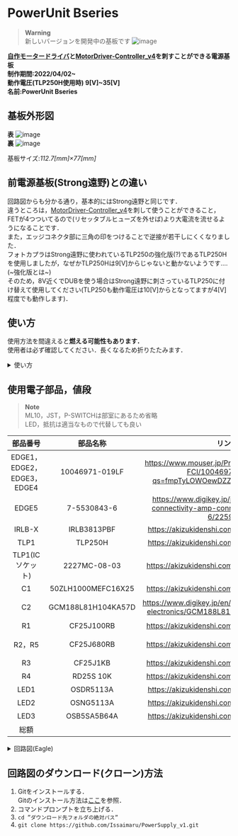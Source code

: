 # PowerUnit Bseries<br>

>**Warning**<br>
>新しいバージョンを開発中の基板です
>![image](https://user-images.githubusercontent.com/80198387/223371482-920eeb53-7a89-4a5d-af41-96ffebf1e071.png)


**[自作モータードライバ](https://github.com/Issaimaru/MoterDriver_v1)と[MotorDriver-Controller_v4](https://github.com/TNCT-Mechatech/MotorDriver-Controller_v4)を刺すことができる電源基板**<br>
**制作期間:2022/04/02~**<br>
**動作電圧(TLP250H使用時) 9[V]~35[V]**<br>
**名前:PowerUnit Bseries**

## 基板外形図
**表**
![image](https://user-images.githubusercontent.com/80198387/177504442-f3bd95a7-9038-4bbe-a155-4c2b75209f2a.png)<br>
**裏**
![image](https://user-images.githubusercontent.com/80198387/175341750-3d81d61b-4435-4e29-809e-2f7eab348755.png)<br>

基板サイズ:*112.7[mm]×77[mm]*

## 前電源基板(Strong遠野)との違い<br>
回路図からも分かる通り，基本的にはStrong遠野と同じです．<br>違うところは，[MotorDriver-Controller_v4](https://github.com/TNCT-Mechatech/MotorDriver-Controller_v4)を刺して使うことができること，FETが4つついてるので(リセッタブルヒューズを外せば)より大電流を流せるようになることです．<br>また，エッジコネクタ部に三角の印をつけることで逆接が若干しにくくなりました．<br>
フォトカプラはStrong遠野に使われているTLP250の強化版(?)であるTLP250Hを使用しましたが，なぜかTLP250Hは9[V]からじゃないと動かないようです....(~強化版とは~)<br>
そのため，8V近くでDUBを使う場合はStrong遠野に刺さっているTLP250に付け替えて使用してください(TLP250も動作電圧は10[V]からとなってますが4[V]程度でも動作します)．

## 使い方
使用方法を間違えると**燃える可能性もあります．**<br>
使用者は必ず確認してください．長くなるため折りたたみます．<br>

<details><summary>使い方</summary>

- 信号入力部

  ![image](https://user-images.githubusercontent.com/80198387/178939962-d2edaab1-55e4-4b5e-9a4e-da994bf1eb55.png)

  ここにモータードライバのPWM，DIRの信号を入力してください．(PWMとDIRについての詳細な説明は[DriveUnit Bseriesの「使い方」](https://github.com/Issaimaru/MoterDriver_v1#%E4%BD%BF%E3%81%84%E6%96%B9)に書きました．そちらを参照してください．)<br>
  また，マイコンのHiレベルと同じ電圧のピン(mbedなら3.3V，Arduinoなら5V)とGNDピンにも接続してください．<br>
  ![image](https://user-images.githubusercontent.com/80198387/192799439-432ff38f-8f3c-412b-9cfd-323d92d8911a.png)

  ピン配置はこの様になっています．(もう一つ上の画像の1の列がDIR側，2の列がPWM側です．)<br>
  ここの接続は本当に間違えやすく，自分も前電源基板でこのピン配置を間違え一週間程度浪費したことがあるのですが，MILコネクタを刺した時に三角のマークが示しているピンがGNDなので，それを基準に考えればわかりやすいと思います．<br>
  また，PWM1～PWM4までありますが，その番号と同じエッジコネクタ(EDGE1～EDGE4)に挿しているモータードライバにその信号がいきます．DIRも同じです．

- MDC接続用エッジコネクタ<br>
  ![image](https://user-images.githubusercontent.com/110505556/192802868-6a51512f-ca94-425b-8d0d-66508ca67a9b.png)<br>
  [MotorDriver-Controller_v4](https://github.com/TNCT-Mechatech/MotorDriver-Controller_v4)を使用してPID制御をしたいときはここに刺してください．<br>
  ここで，電源基板側の三角と[MotorDriver-Controller_v4](https://github.com/TNCT-Mechatech/MotorDriver-Controller_v4)側の三角が一致する向きに刺すようにしてください．<br>
  
- DUB接続用エッジコネクタ<br>
  ![image](https://user-images.githubusercontent.com/110505556/192805366-20a9ba57-6833-4ae0-a7b4-132fd05f63f6.png)<br>
  [DriveUnit Bseries](https://github.com/Issaimaru/MoterDriver_v1)をここに刺してください．<br>
  ここで，絶対に電源基板側の三角とDUBの三角が一致する向きに刺すようにしてください(逆接すると短絡するので最悪燃えます)．<br>
  また，EDGE1のDUBの出力はOUT1から出力されるように，エッジコネクタの番号と同じ番号のOUTに出力されます．<br>

- 外部機器接続用コネクタ<br>
  ![image](https://user-images.githubusercontent.com/110505556/192807447-a1cc5dc0-2d5a-4bb0-8c4b-ba861bb4a3da.png)<br>
  まず，SWITCHには非常停止スイッチを接続してください．<br>
  バッテリーを接続してこのSWITCHに接続されている非常停止スイッチがONになって初めてこの電源基板を動かすことができます．<br>
  次に，CTRLについてですが，この電源基板を二枚以上同時に使用する場合，それぞれのSWITCHに非常停止スイッチを接続するとロボットを動かす際にいちいち複数の非常停止スイッチをONにする必要があり手間だと思います．<br>
  そこで**電源基板のCTRL同士**を接続することで，1つの電源基板のSWITCHに接続されている非常停止スイッチがONになると全ての電源基板をONにすることができます．<br>
  その次に，THRUについてですが，VCCが出力されているのでここに冷却ファンなどを接続することで動かすことが可能になります．<br>
  XTコネクタのTHRUとの違いは，非常停止スイッチがONになるまで出力がされないことです．<br>
  >**Note**<br>
  >CTRLとTHRUを別のものとして説明してきましたが，回路的にはこの２つは全く同じなので，THRUの数が足りなければCTRLに接続しても問題なくTHRUとして使うことができます．<br>

- 確認用LED<br>
  ![image](https://user-images.githubusercontent.com/110505556/192813490-45b83878-65ab-427f-bb10-db24b0965cad.png)<br>
  まず，"IN"のLEDは文字通りINからこの電源基板に電源が接続されると光ります．<br>
  次に，"MDC"のLEDはメインマイコンとの通信が成功していれば光ります．<br>
  最後に，"POW"のLEDは非常停止スイッチがONになってMDにVCCが加わると光ります．<br>
</details>

## 使用電子部品，値段
>**Note**<br>
>ML10，JST，P-SWITCHは部室にあるため省略<br>
>LED，抵抗は適当なもので代替しても良い

|部品番号|部品名称|リンク|値段(一個)|
|:---------:|:---:|:---:|:---:|
|EDGE1，EDGE2，EDGE3，EDGE4|10046971-019LF|https://www.mouser.jp/ProductDetail/Amphenol-FCI/10046971-019LF?qs=fmpTyLOWOewDZZQoXB5U1g%3D%3D|￥1,079×4(10個)|
|EDGE5|7-5530843-6|https://www.digikey.jp/ja/products/detail/te-connectivity-amp-connectors/7-5530843-6/2259133|￥342.9(10個)|
|IRLB-X|IRLB3813PBF|https://akizukidenshi.com/catalog/g/gI-06270/|￥140 × 4|
|TLP1|TLP250H|https://akizukidenshi.com/catalog/g/gI-08042/|￥150|
|TLP1(ICソケット)|2227MC-08-03|https://akizukidenshi.com/catalog/g/gP-00035/|￥15|
|C1|50ZLH1000MEFC16X25|https://akizukidenshi.com/catalog/g/gP-08442/|￥80|
|C2|GCM188L81H104KA57D|https://www.digikey.jp/en/products/detail/murata-electronics/GCM188L81H104KA57D/2591908|￥11.5(100個)|
|R1|CF25J100RB|https://akizukidenshi.com/catalog/g/gR-25101/|￥1(100個)|
|R2，R5|CF25J680RB|https://akizukidenshi.com/catalog/g/gR-25681/|￥1 × 2(100個)|
|R3|CF25J1KB|https://akizukidenshi.com/catalog/g/gR-25102/|￥1(100個)|
|R4|RD25S 10K|https://akizukidenshi.com/catalog/g/gR-25103/|￥1(100個)|
|LED1|OSDR5113A|https://akizukidenshi.com/catalog/g/gI-00624/|￥4(100個)|
|LED2|OSNG5113A|https://akizukidenshi.com/catalog/g/gI-00625/|￥5(100個)|
|LED3|OSB5SA5B64A|https://akizukidenshi.com/catalog/g/gI-13205/|￥25(10個)|
|総額|||￥5514.4|

<details><summary>回路図(Eagle)</summary>

![image](https://user-images.githubusercontent.com/80198387/175750676-a4db1ff3-d1e8-4bde-8aef-054bed0046f0.png)
</details>

## 回路図のダウンロード(クローン)方法
1. Gitをインストールする．<br>Gitのインストール方法は[ここ](https://www.sejuku.net/blog/73444)を参照．
1. コマンドプロンプトを立ち上げる．
1. `cd ”ダウンロード先フォルダの絶対パス” `<br>
1. `git clone https://github.com/Issaimaru/PowerSupply_v1.git`<br>
